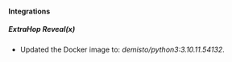 #### Integrations
##### ExtraHop Reveal(x)
- Updated the Docker image to: *demisto/python3:3.10.11.54132*.
